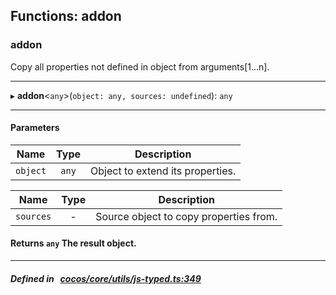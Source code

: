 ## Functions: addon

### addon

Copy all properties not defined in object from arguments[1...n].
___
▸ **addon**<`any`\>(`object: any, sources: undefined`): `any`
___


#### Parameters

| Name | Type | Description |
| :------: | :------: | :------: |
| `object` | `any` | Object to extend its properties.  |

| Name | Type | Description |
| :------: | :------: | :------: |
| `sources` | - | Source object to copy properties from.  |


#### Returns `any` The result object.

___


##### Defined in &nbsp;   [cocos/core/utils/js-typed.ts:349](https://github.com/cocos-creator/engine/blob/c7bf6b8a9/cocos/core/utils/js-typed.ts#L349)&nbsp;
